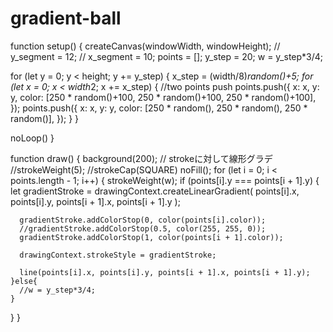 # gradient-ball
function setup() {
  createCanvas(windowWidth, windowHeight);
  // y_segment = 12;
  // x_segment = 10;
  points = [];
  y_step = 20;
  w = y_step*3/4;


  for (let y = 0; y < height; y += y_step) {
    x_step = (width/8)*random()+5;
    for (let x = 0; x < width*2; x += x_step) {
      //two points push
      points.push({
        x: x,
        y: y,
        color: [250 * random()+100, 250 * random()+100, 250 * random()+100],
      });
      points.push({
        x: x,
        y: y,
        color: [250 * random(), 250 * random(), 250 * random()],
      });
    }
  }
  
  noLoop()
}

function draw() {
  background(200);
  // strokeに対して線形グラデ
  //strokeWeight(5);
  //strokeCap(SQUARE)
  noFill();
  for (let i = 0; i < points.length - 1; i++) {
    strokeWeight(w);
    if (points[i].y === points[i + 1].y) {
      let gradientStroke = drawingContext.createLinearGradient(
        points[i].x,
        points[i].y,
        points[i + 1].x,
        points[i + 1].y
      );

      gradientStroke.addColorStop(0, color(points[i].color));
      //gradientStroke.addColorStop(0.5, color(255, 255, 0));
      gradientStroke.addColorStop(1, color(points[i + 1].color));

      drawingContext.strokeStyle = gradientStroke;

      line(points[i].x, points[i].y, points[i + 1].x, points[i + 1].y);
    }else{
      //w = y_step*3/4;
    }
    
    
  }
}
